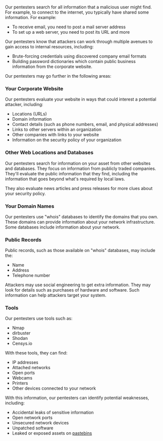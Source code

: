 Our pentesters search for all information that a malicious user might find. For example, to
connect to the internet, you typically have shared some information. For example:

- To receive email, you need to post a mail server address
- To set up a web server, you need to post its URL and more

Our pentesters know that attackers can work through multiple avenues to gain access to
internal resources, including:

- Brute-forcing credentials using discovered company email formats
- Building password dictionaries which contain public business information from the corporate website. 

Our pentesters may go further in the following areas:

### Your Corporate Website

Our pentesters evaluate your website in ways that could interest a potential attacker, including:

- Locations (URLs)
- Domain information
- Contact details (such as phone numbers, email, and physical addresses)
- Links to other servers within an organization
- Other companies with links to your website
- Information on the security policy of your organization 

### Other Web Locations and Databases

Our pentesters search for information on your asset from other websites and databases. They
focus on information from publicly traded companies. They'll evaluate the public information
that they find, including the information that goes beyond what's required by local laws.

They also evaluate news articles and press releases for more clues about your security policy.

### Your Domain Names

Our pentesters use "whois" databases to identify the domains that you own. These domains
can provide information about your network infrastructure. Some databases include information
about your network.

### Public Records

Public records, such as those available on "whois" databases, may include the:

- Name
- Address
- Telephone number

Attackers may use social engineering to get extra information. They may look for details such as purchases
of hardware and software. Such information can help attackers target your system.

### Tools

Our pentesters use tools such as:

- Nmap
- dirbuster
- Shodan
- Censys.io

With these tools, they can find:

- IP addresses
- Attached networks
- Open ports
- Webcams
- Printers
- Other devices connected to your network

With this information, our pentesters can identify potential weaknesses, including:

- Accidental leaks of sensitive information
- Open network ports
- Unsecured network devices
- Unpatched software
- Leaked or exposed assets on [pastebins](https://pastebin.com/)
